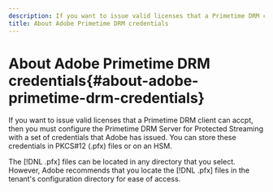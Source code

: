 ```yaml
---
description: If you want to issue valid licenses that a Primetime DRM client can accpt, then you must configure the Primetime DRM Server for Protected Streaming with a set of credentials that Adobe has issued. You can store these credentials in PKCS#12 (.pfx) files or on an HSM.
title: About Adobe Primetime DRM credentials
---
```


# About Adobe Primetime DRM credentials{#about-adobe-primetime-drm-credentials}

If you want to issue valid licenses that a Primetime DRM client can accpt, then you must configure the Primetime DRM Server for Protected Streaming with a set of credentials that Adobe has issued. You can store these credentials in PKCS#12 (.pfx) files or on an HSM.

The [!DNL .pfx] files can be located in any directory that you select. However, Adobe recommends that you locate the [!DNL .pfx] files in the tenant's configuration directory for ease of access. 
